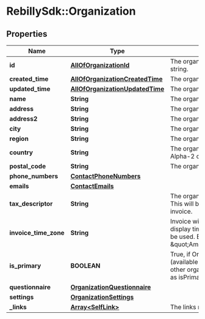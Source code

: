# RebillySdk::Organization

## Properties
Name | Type | Description | Notes
------------ | ------------- | ------------- | -------------
**id** | [**AllOfOrganizationId**](AllOfOrganizationId.md) | The organization identifier string. | [optional] 
**created_time** | [**AllOfOrganizationCreatedTime**](AllOfOrganizationCreatedTime.md) | The organization created time. | [optional] 
**updated_time** | [**AllOfOrganizationUpdatedTime**](AllOfOrganizationUpdatedTime.md) | The organization updated time. | [optional] 
**name** | **String** | The organization name. | 
**address** | **String** | The organization street address. | [optional] 
**address2** | **String** | The organization street address. | [optional] 
**city** | **String** | The organization city. | [optional] 
**region** | **String** | The organization region (state). | [optional] 
**country** | **String** | The organization country ISO Alpha-2 code. | 
**postal_code** | **String** | The organization postal code. | [optional] 
**phone_numbers** | [**ContactPhoneNumbers**](ContactPhoneNumbers.md) |  | [optional] 
**emails** | [**ContactEmails**](ContactEmails.md) |  | [optional] 
**tax_descriptor** | **String** | The organization&#x27;s tax label. This will be displayed on the invoice. | [optional] 
**invoice_time_zone** | **String** | Invoice will use this time zone to display time otherwise UTC will be used. Example \&quot;America/New_York\&quot;. | [optional] 
**is_primary** | **BOOLEAN** | True, if Organization is primary (available to set as true only, other organizations will become as isPrimary&#x3D;false). | [optional] 
**questionnaire** | [**OrganizationQuestionnaire**](OrganizationQuestionnaire.md) |  | [optional] 
**settings** | [**OrganizationSettings**](OrganizationSettings.md) |  | [optional] 
**_links** | [**Array&lt;SelfLink&gt;**](SelfLink.md) | The links related to resource. | [optional] 

